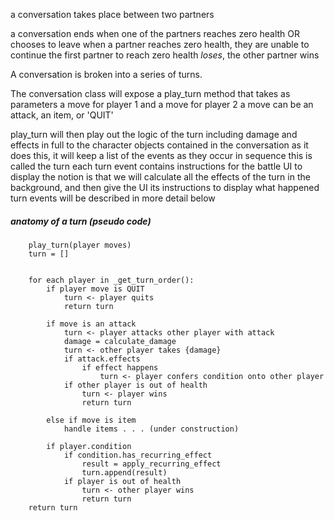 a conversation takes place between two partners

a conversation ends when one of the partners reaches zero health OR chooses to leave
when a partner reaches zero health, they are unable to continue
the first partner to reach zero health *loses*, the other partner wins


A conversation is broken into a series of turns.

The conversation class will expose a play_turn method that takes as parameters a move for 
player 1 and a move for player 2 a move can be an attack, an item, or 'QUIT'

play_turn will then play out the logic of the turn including damage and effects in full to the
character objects contained in the conversation as it does this, it will keep a list of the events 
as they occur in sequence this is called the turn each turn event contains instructions for the
battle UI to display the notion is that we will calculate all the effects of the turn in the background,
and then give the UI its instructions to display what happened turn events will be described in more 
detail below

##### anatomy of a turn (pseudo code)
```
    play_turn(player moves)
    turn = []


    for each player in _get_turn_order():
        if player move is QUIT
            turn <- player quits
            return turn

        if move is an attack
            turn <- player attacks other player with attack
            damage = calculate_damage
            turn <- other player takes {damage}
            if attack.effects
                if effect happens
                    turn <- player confers condition onto other player
            if other player is out of health
                turn <- player wins
                return turn

        else if move is item
            handle items . . . (under construction)

        if player.condition
            if condition.has_recurring_effect
                result = apply_recurring_effect
                turn.append(result)
            if player is out of health
                turn <- other player wins
                return turn
    return turn
```